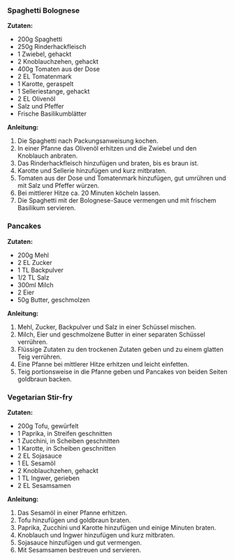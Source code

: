 ### Spaghetti Bolognese

**Zutaten:**
- 200g Spaghetti
- 250g Rinderhackfleisch
- 1 Zwiebel, gehackt
- 2 Knoblauchzehen, gehackt
- 400g Tomaten aus der Dose
- 2 EL Tomatenmark
- 1 Karotte, geraspelt
- 1 Selleriestange, gehackt
- 2 EL Olivenöl
- Salz und Pfeffer
- Frische Basilikumblätter

**Anleitung:**
1. Die Spaghetti nach Packungsanweisung kochen.
2. In einer Pfanne das Olivenöl erhitzen und die Zwiebel und den Knoblauch anbraten.
3. Das Rinderhackfleisch hinzufügen und braten, bis es braun ist.
4. Karotte und Sellerie hinzufügen und kurz mitbraten.
5. Tomaten aus der Dose und Tomatenmark hinzufügen, gut umrühren und mit Salz und Pfeffer würzen.
6. Bei mittlerer Hitze ca. 20 Minuten köcheln lassen.
7. Die Spaghetti mit der Bolognese-Sauce vermengen und mit frischem Basilikum servieren.

### Pancakes

**Zutaten:**
- 200g Mehl
- 2 EL Zucker
- 1 TL Backpulver
- 1/2 TL Salz
- 300ml Milch
- 2 Eier
- 50g Butter, geschmolzen

**Anleitung:**
1. Mehl, Zucker, Backpulver und Salz in einer Schüssel mischen.
2. Milch, Eier und geschmolzene Butter in einer separaten Schüssel verrühren.
3. Flüssige Zutaten zu den trockenen Zutaten geben und zu einem glatten Teig verrühren.
4. Eine Pfanne bei mittlerer Hitze erhitzen und leicht einfetten.
5. Teig portionsweise in die Pfanne geben und Pancakes von beiden Seiten goldbraun backen.

### Vegetarian Stir-fry

**Zutaten:**
- 200g Tofu, gewürfelt
- 1 Paprika, in Streifen geschnitten
- 1 Zucchini, in Scheiben geschnitten
- 1 Karotte, in Scheiben geschnitten
- 2 EL Sojasauce
- 1 EL Sesamöl
- 2 Knoblauchzehen, gehackt
- 1 TL Ingwer, gerieben
- 2 EL Sesamsamen

**Anleitung:**
1. Das Sesamöl in einer Pfanne erhitzen.
2. Tofu hinzufügen und goldbraun braten.
3. Paprika, Zucchini und Karotte hinzufügen und einige Minuten braten.
4. Knoblauch und Ingwer hinzufügen und kurz mitbraten.
5. Sojasauce hinzufügen und gut vermengen.
6. Mit Sesamsamen bestreuen und servieren.
